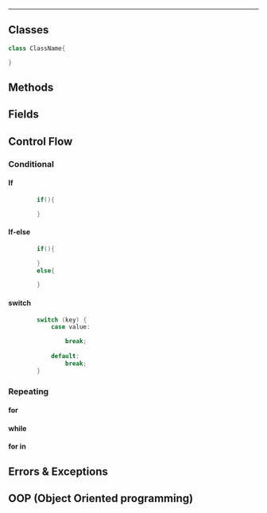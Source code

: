 
---  

## Classes

```java
class ClassName{

}
```

## Methods

## Fields





## Control Flow


### Conditional

#### If

```java
        if(){

        }
```

#### If-else

```java
        if(){

        }
        else{

        }
```

#### switch

```java
        switch (key) {
            case value:

                break;
        
            default:
                break;
        }
```

### Repeating

#### for

#### while

#### for in

## Errors & Exceptions

## OOP (Object Oriented programming)

